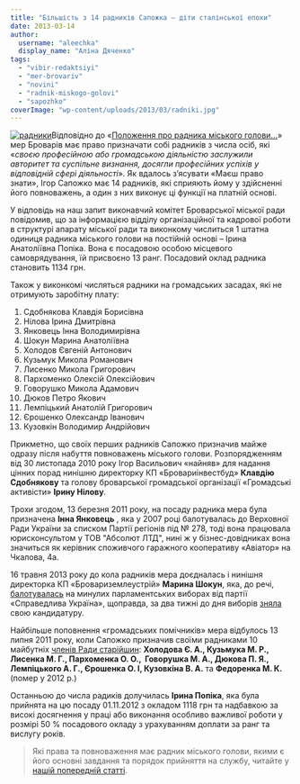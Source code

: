 ```yaml
---
title: "Більшість з 14 радників Сапожка – діти сталінської епохи"
date: 2013-03-14
author: 
  username: "aleechka"
  display_name: "Аліна Дяченко"
tags: 
  - "vibir-redaktsiyi"
  - "mer-brovariv"
  - "novini"
  - "radnik-miskogo-golovi"
  - "sapozhko"
coverImage: "wp-content/uploads/2013/03/radniki.jpg"
---
```


[![радники](https://mpz.brovary.org/wp-content/uploads/2013/03/radniki.jpg)](https://mpz.brovary.org/wp-content/uploads/2013/03/radniki.jpg)Відповідно до «[Положення про радника міського голови…](http://docs.brovary.org/f?u=https%3A%2F%2Fskydrive.live.com%2Fredir%3Fresid%3D72571393D4771099!159%26amp%3Bauthkey%3D!ANdBhI-qYmx7qYc)» мер Броварів має право призначати собі радників з числа осіб, які «_своєю професійною або громадською діяльністю заслужили авторитет та суспільне визнання, досягли професійних успіхів у відповідній сфері діяльності_». Як вдалось з’ясувати «Маєш право знати», Ігор Сапожко має 14 радників, які сприяють йому у здійсненні його повноважень, а один з них виконує ці функції на платній основі.

У відповідь на наш запит виконавчий комітет Броварської міської ради повідомив, що за інформацією відділу організаційної та кадрової роботи в структурі апарату міської ради та виконкому числиться 1 штатна одиниця радника міського голови на постійній основі – Ірина Анатоліївна Попіка. Вона є посадовою особою місцевого самоврядування, їй присвоєно 13 ранг. Посадовий оклад радника становить 1134 грн.

Також у виконкомі числяться радники на громадських засадах, які не отримують заробітну плату:

1. Сдобнякова Клавдія Борисівна
2. Нілова Ірина Дмитрівна
3. Янковець Інна Володимирівна
4. Шокун Марина Анатоліївна
5. Холодов Євгеній Антонович
6. Кузьмук Микола Романович
7. Лисенко Микола Григорович
8. Пархоменко Олексій Олексійович
9. Говорушко Микола Адамович
10. Дюков Петро Якович
11. Лемпіцький Анатолій Григорович
12. Єрошенко Олександр Іванович
13. Кузовкін Володимир Андрійович

Прикметно, що своїх перших радників Сапожко призначив майже одразу після набуття повноважень міського голови. Розпорядженням від 30 листопада 2010 року Ігор Васильович «найняв» для надання цінних порад нинішню директорку КП «Бровариінвестбуд» **Клавдію Сдобнякову** та голову броварської громадської організації «Громадські активісти» **Ірину Нілову**.

Трохи згодом, 13 березня 2011 року, на посаду радника мера була призначена **Інна Янковець** , яка у 2007 році балотувалась до Верховної Ради України за списком Партії регіонів під № 278, тоді вона працювала юрисконсультом у ТОВ "Абсолют ЛТД", нині ж у бізнес-довідниках вона значиться як керівник споживчого гаражного кооперативу «Авіатор» на Чкалова, 4а.

16 травня 2013 року до кола радників мера доєдналась і нинішня директорка КП «Бровариземлеустрій» **Марина Шокун**, яка, до речі, [балотувалась](https://mpz.brovary.org/tsvk-zareyestruvala-8-novih-kandidativ-u-narodni-deputati-u-brovarskomu-viborchomu-okruzi/) на минулих парламентських виборах від партії «Справедлива Україна», щоправда, за два тижні до дня виборів [зняла](https://mpz.brovary.org/tsvk-skasuvala-reyestratsiyu-7-kandidativ-po-mazhoritarnomu-okrugu-97/) свою кандидатуру.

Найбільше поповнення «громадських помічників» мера відбулось 13 липня 2011 року, коли Сапожко призначив своїми радниками 10 майбутніх [членів Ради старійшин](http://rada.mpz.brovary.org/index.php%5Eoption=com_content&view=article&id=5367_-14122011-343-q-q-&catid=16&Itemid=69.htm): **Холодова Є. А., Кузьмука М. Р., Лисенка М. Г., Пархоменка О. О.,  Говорушка М. А., Дюкова П. Я., Лемпіцького А. Г., Єрошенка О. І, Кузовкіна В. А.** та **Федоренка М. К.** (помер у 2012 р.)

Останньою до числа радиків долучилась **Ірина Попіка**, яка була прийнята на цю посаду 01.11.2012 з окладом 1118 грн та надбавкою за високі досягнення у праці або виконання особливо важливої роботи у розмірі 50 % посадового окладу з урахуванням доплати за ранг та вислугу років.

> Які права та повноваження має радник міського голови, якими є його основні завдання та порядок прийняття на службу, читайте у [нашій попередній статті](https://mpz.brovary.org/sapozhko-priymatime-svoyih-radnikiv-na-postiynu-sluzhbu-bez-konkursu/).
